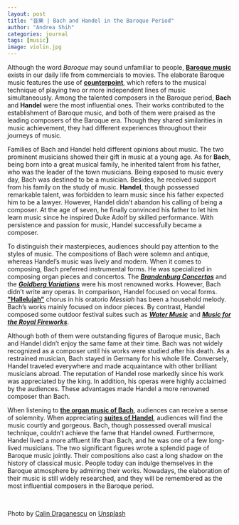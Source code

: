 ```yaml
---
layout: post
title: "音樂 | Bach and Handel in the Baroque Period"
author: "Andrea Shih"
categories: journal
tags: [music]
image: violin.jpg
---
```


Although the word *Baroque* may sound unfamiliar to people, [**<u>Baroque music</u>**](https://www.baroque.org/baroque/whatis) exists in our daily life from commercials to movies. The elaborate Baroque music features the use of [**<u>counterpoint</u>**](https://www.britannica.com/art/counterpoint-music), which refers to the musical technique of playing two or more independent lines of music simultaneously. Among the talented composers in the Baroque period, **Bach** and **Handel** were the most influential ones. Their works contributed to the establishment of Baroque music, and both of them were praised as the leading composers of the Baroque era. Though they shared similarities in music achievement, they had different experiences throughout their journeys of music.


Families of Bach and Handel held different opinions about music. The two prominent musicians showed their gift in music at a young age. As for **Bach**, being born into a great musical family, he inherited talent from his father, who was the leader of the town musicians. Being exposed to music every day, Bach was destined to be a musician. Besides, he received support from his family on the study of music. **Handel**, though possessed remarkable talent, was forbidden to learn music since his father expected him to be a lawyer. However, Handel didn’t abandon his calling of being a composer. At the age of seven, he finally convinced his father to let him learn music since he inspired Duke Adolf by skilled performance. With persistence and passion for music, Handel successfully became a composer.

To distinguish their masterpieces, audiences should pay attention to the styles of music. The compositions of Bach were solemn and antique, whereas Handel’s music was lively and modern. When it comes to composing, Bach preferred instrumental forms. He was specialized in composing organ pieces and concertos. The [***<u>Brandenburg Concertos</u>***](https://www.youtube.com/watch?v=NCPM8DEsvmc) and the [***<u>Goldberg Variations</u>***](https://www.youtube.com/watch?v=Ah392lnFHxM) were his most renowned works. However, Bach didn’t write any operas. In comparison, Handel focused on vocal forms. [**<u>"Hallelujah"</u>**](https://www.youtube.com/watch?v=VI6dsMeABpU) chorus in his oratorio *Messiah* has been a household melody. Bach’s works mainly focused on indoor pieces. By contrast, Handel composed some outdoor festival suites such as [***<u>Water Music</u>***](https://www.youtube.com/watch?v=Kuw8YjSbKd4) and [***<u>Music for the Royal Fireworks</u>***](https://www.youtube.com/watch?v=i7vJ2UFbeXA).

Although both of them were outstanding figures of Baroque music, Bach and Handel didn’t enjoy the same fame at their time. Bach was not widely recognized as a composer until his works were studied after his death. As a restrained musician, Bach stayed in Germany for his whole life. Conversely, Handel traveled everywhere and made acquaintance with other brilliant musicians abroad. The reputation of Handel rose markedly since his work was appreciated by the king. In addition, his operas were highly acclaimed by the audiences. These advantages made Handel a more renowned composer than Bach.

When listening to [**<u>the organ music of Bach</u>**](https://www.youtube.com/watch?v=AgDMxs4aHZU), audiences can receive a sense of solemnity. When appreciating [**<u>suites of Handel</u>**](https://www.youtube.com/watch?v=ji6Xx24Oc4s), audiences will find the music courtly and gorgeous. Bach, though possessed overall musical technique, couldn’t achieve the fame that Handel owned. Furthermore, Handel lived a more affluent life than Bach, and he was one of a few long-lived musicians. The two significant figures wrote a splendid page of Baroque music jointly. Their compositions also cast a long shadow on the history of classical music. People today can indulge themselves in the Baroque atmosphere by admiring their works. Nowadays, the elaboration of their music is still widely researched, and they will be remembered as the most influential composers in
the Baroque period.

&nbsp;

<span>Photo by <a href="https://unsplash.com/@notcalin?utm_source=unsplash&amp;utm_medium=referral&amp;utm_content=creditCopyText">Calin Draganescu</a> on <a href="https://unsplash.com/s/photos/violin?utm_source=unsplash&amp;utm_medium=referral&amp;utm_content=creditCopyText">Unsplash</a></span>